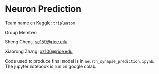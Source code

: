 # Neuron Prediction
 
Team name on Kaggle: `tripleatom`

Group Member:

Sheng Cheng. sc159@rice.edu

Xiaorong Zhang. xz106@rice.edu

Code used to produce final model is in `neuron_synapse_prediction.ipynb`. The jupyter notebook is run on google colab.